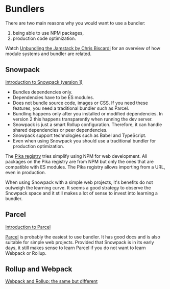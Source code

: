 # Bundlers

There are two main reasons why you would want to use a bundler:

1. being able to use NPM packages,
1. production code optimization.

Watch
[Unbundling the Jamstack by Chris Biscardi](https://www.youtube.com/watch?v=wtIsCBrXluI)
for an overview of how module systems and bundler are related.

## Snowpack

[Introduction to Snowpack (version 1)](https://www.youtube.com/watch?v=nbwt3A9RzNw)

- Bundles dependencies only.
- Dependencies have to be ES modules.
- Does not bundle source code, images or CSS. If you need these features, you
  need a traditional bundler such as Parcel.
- Bundling happens only after you installed or modified dependencies. In version
  2 this happens transparently when running the dev server.
- Snowpack is just a smart Rollup configuration. Therefore, it can handle shared
  dependencies or peer dependencies.
- Snowpack support technologies such as Babel and TypeScript.
- Even when using Snowpack you should use a traditional bundler for production
  optimization.

The [Pika registry](https://www.pika.dev/registry) tries simplify using NPM for
web development. All packages on the Pika registry are from NPM but only the
ones that are compatible with ES modules. The Pika registry allows importing
from a URL, even in production.

When using Snowpack with a simple web projects, it's benefits do not outweigh
the learning curve. It seems a good strategy to observe the Snowpack space and
it still makes a lot of sense to invest into learning a bundler.

## Parcel

[Introduction to Parcel](https://www.youtube.com/watch?v=b-6BeS-22yw&t=)

[Parcel](https://parceljs.org/) is probably the easiest to use bundler. It has
good docs and is also suitable for simple web projects. Provided that Snowpack
is in its early days, it still makes sense to learn Parcel if you do not want to
learn Webpack or Rollup.

## Rollup and Webpack

[Webpack and Rollup: the same but different](https://medium.com/webpack/webpack-and-rollup-the-same-but-different-a41ad427058c)
